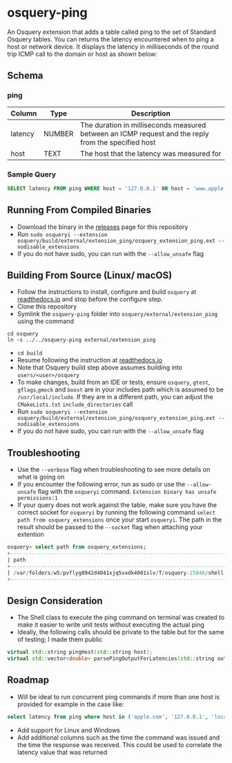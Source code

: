 # osquery-ping
An Osquery extension that adds a table called ping to the set of Standard Osquery tables. You can returns the latency encountered when to ping 
a host or network device. It displays the latency in milliseconds of the round 
trip ICMP call to the domain or host as shown below:

## Schema
### ping
| Column    | Type   | Description                                                                                         |
|-----------|--------|-----------------------------------------------------------------------------------------------------|
| latency   | NUMBER | The duration in milliseconds measured between an ICMP request and the reply from the specified host |
| host      | TEXT   | The host that the latency was measured for                                                          |


### Sample Query
```sql
SELECT latency FROM ping WHERE host = '127.0.0.1' OR host = 'www.apple.com'
```
## Running From Compiled Binaries
* Download the binary in the [releases](https://github.com/eopeter/osquery-ping/releases) page for this repository
* Run `sudo osqueryi --extension osquery/build/external/extension_ping/osquery_extension_ping.ext --nodisable_extensions`
* If you do not have sudo, you can run with the `--allow_unsafe` flag

## Building From Source (Linux/ macOS)
* Follow the instructions to install, configure and build `osquery` at [readthedocs.io](https://osquery.readthedocs.io/en/latest/development/building/) and stop before the configure step.
* Clone this repository
* Symlink the `osquery-ping` folder into `osquery/external/extension_ping` using the command
```
cd osquery
ln -s ../../osquery-ping external/extension_ping
```
* `cd build`
* Resume following the instruction at [readthedocs.io](https://osquery.readthedocs.io/en/latest/development/building/)
* Note that Osquery build step above assumes building into `users/<user>/osquery`
* To make changes, build from an IDE or tests, ensure `osquery`, `gtest`, `gflags`,`gmock` and `boost` are in your includes path which is assumed to be `/usr/local/include`. If they are in a different path, you can adjust the `CMakeLists.txt` `include_directories` call
* Run `sudo osqueryi --extension osquery/build/external/extension_ping/osquery_extension_ping.ext --nodisable_extensions`
* If you do not have sudo, you can run with the `--allow_unsafe` flag

## Troubleshooting
* Use the `--verbose` flag when troubleshooting to see more details on what is going on
* If you encounter the following error, run as sudo or use the `--allow-unsafe` flag with the `osqueryi` command. `Extension binary has unsafe permissions:1`
* If your query does not work against the table, make sure you have the correct socket for `osqueryi` by running the following command `select path from osquery_extensions` once your start `osqueryi`. The path in the result should be passed to the `--socket` flag when attaching your extention
```sql
osquery> select path from osquery_extensions;
+-------------------------------------------------------------------------+
| path                                                                    |
+-------------------------------------------------------------------------+
| /var/folders/w5/pvflyg8942d4041xjq5vxdk4001slv/T/osquery-25846/shell.em |
+-------------------------------------------------------------------------+
```

## Design Consideration

* The Shell class to execute the ping command on terminal was created to make it easier to write unit tests without executing the actual ping
* Ideally, the following calls should be private to the table but for the same of testing; I made them public
```c++
virtual std::string pingHost(std::string host);
virtual std::vector<double> parsePingOutputForLatencies(std::string output);
```

## Roadmap
* Will be ideal to run concurrent ping commands if more than one host is provided for example in the case like:
```sql
select latency from ping where host in ('apple.com', '127.0.0.1', 'localhost')
```
* Add support for Linux and Windows
* Add additional columns such as the time the command was issued and the time the response was received. This could be used to correlate the latency value that was returned
